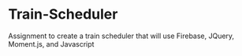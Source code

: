 # Train-Scheduler
Assignment to create a train scheduler that will use Firebase, JQuery, Moment.js, and Javascript
